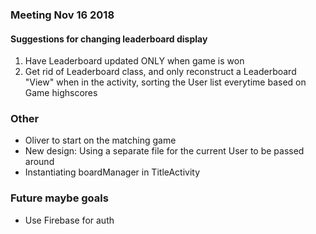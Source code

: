 ### Meeting Nov 16 2018
#### Suggestions for changing leaderboard display
1. Have Leaderboard updated ONLY when game is won
2. Get rid of Leaderboard class, and only reconstruct a Leaderboard "View" when in the activity, sorting the User list everytime based on Game highscores

### Other
+ Oliver to start on the matching game
+ New design: Using a separate file for the current User to be passed around
+ Instantiating boardManager in TitleActivity

### Future maybe goals
+ Use Firebase for auth